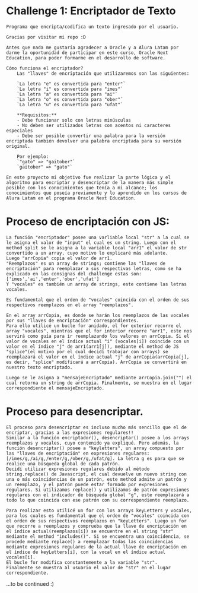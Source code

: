 # Challenge 1: Encriptador de Texto

    Programa que encripta/codifica un texto ingresado por el usuario.

    Gracias por visitar mi repo :D

    Antes que nada me gustaría agradecer a Oracle y a Alura Latam por darme la oportunidad de participar en este curso, Oracle Next Education, para poder formarme en el desarrollo de software.

    Cómo funciona el encriptador?
        Las "llaves" de encriptación que utilizaremos son las siguientes:

        `La letra "e" es convertida para "enter"`
        `La letra "i" es convertida para "imes"`
        `La letra "a" es convertida para "ai"`
        `La letra "o" es convertida para "ober"`
        `La letra "u" es convertida para "ufat"`

        **Requisitos:**
        - Debe funcionar solo con letras minúsculas
        - No deben ser utilizados letras con acentos ni caracteres especiales
        - Debe ser posible convertir una palabra para la versión encriptada también devolver una palabra encriptada para su versión original. 

        Por ejemplo:
        `"gato" => "gaitober"`
        `gaitober" => "gato"`

    En este proyecto mi objetivo fue realizar la parte lógica y el algoritmo para encriptar y desencriptar de la manera más simple posible con los conocimientos que tenía a mi alcance; los conocimientos que poseía previamente y lo aprendido en los cursos de Alura Latam en el programa Oracle Next Education.

# Proceso de encriptación con JS:
    La función "encriptador" posee una varliable local "str" a la cual se le asigna el valor de "input" el cual es un string. Luego con el method split se le asigna a la variable local "arr1" el valor de str convertido a un array, cuyo motivo lo explicaré más adelante.
    Luego "arrCopia" copia el valor de arr1.
    "Reemplazos" es un array de strings; contiene las "llaves de encriptación" para reemplazar a sus respectivas letras, como se ha explicado en las consignas del challenge estas son: ['imes','ai','enter','ober','ufat']
    Y "vocales" es también un array de strings, este contiene las letras vocales.

    Es fundamental que el orden de "vocales" coincida con el orden de sus respectivos reemplazos en el array "reemplazos".

    En el array arrCopia, es donde se harán los reemplazos de las vocales por sus "llaves de encriptación" correspondientes.
    Para ello utilicé un bucle for anidado, el for exterior recorre el array "vocales", mientras que el for interior recorre "arr1", este nos servirá como guía para ir reemplazando los valores en arrCopia. Si el valor de vocales en el índice actual "i" (vocales[i]) coincide con un valor en el índice "j" de arr1(arr1[j]), mediante el method de JS "splice"(el motivo por el cual decidí trabajar con arrays) se reemplazará el valor en el índice actual "j" de arrCopia(arrCopia[j], es decir, "splice" modificará a arrCopia). ArrCopia se convertirá en nuestro texto encriptado.

    Luego se le asigna a "mensajeEncriptado" mediante arrCopia.join("") el cual retorna un string de arrCopia. Finalmente, se muestra en el lugar correspondiente el mensajeEncriptado.

# Proceso para desencriptar.
    El proceso para desencriptar es incluso mucho más sencillo que el de encriptar, gracias a las expresiones regulares!!
    Similar a la función encriptador(), desencriptar() posee a los arrays reemplazos y vocales, cuyo contenido ya expliqué. Pero además, la función desencriptar() posee a "keyletters", un array compuesto por las "llaves de encriptación" en expresiones regulares: [/imes/g,/ai/g,/enter/g,/ober/g,/ufat/g]. La letra g es para que se realice una búsqueda global de cada patrón.
    Decidí utilizar expresiones regulares debido al método string.replace() de Javascript, el cual devuelve un nuevo string con una o más coincidencias de un patrón, este method admite un patrón y un reemplazo, y el patrón puede estar formado por expresiones regulares. Si utilizamos replace() y utilizamos de patrón expresiones regulares con el indicador de búsqueda global "g", este reemplazará a todo lo que coincida con ese patrón con su correspondiente reemplazo.

    Para realizar esto utilicé un for con los arrays keyLetters y vocales, para los cuales es fundamental que el orden de "vocales" coincida con el orden de sus respectivos reemplazos en "keyLetters". Luego un for que recorre a reemplazos y comprueba que la llave de encriptación en el índice actual(reemplazos[i]) se encuentre en el string "str" mediante el method "includes()". Si se encuentra una coincidencia, se procede mediante replace() a reemplazar todas las coincidencias mediante expresiones regulares de la actual llave de encriptación en el índice de keyLetters[i], con la vocal en el índice actual vocales[i].
    El bucle for modifica constantemente a la variable "str".
    Finalmente se muestra al usuario el valor de "str" en el lugar correspondiente.

...to be continued :)






